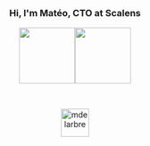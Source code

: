 <br>
<h3 align="center"> Hi, I'm Matéo, CTO at Scalens</h3>
<p align="center">
  <img src="https://i.giphy.com/media/LMt9638dO8dftAjtco/200.webp" width="100"><img src="https://www.rust-lang.org/logos/rust-logo-128x128.png" width=100>
</p>
<br>
<p align="center">
<a href="https://www.linkedin.com/in/mdelarbr/" target="_blank"><img align="center" src="https://img.icons8.com/?size=100&id=13930&format=png&color=000000" alt="mdelarbre" height="50" width="50" /></a>
</p>
